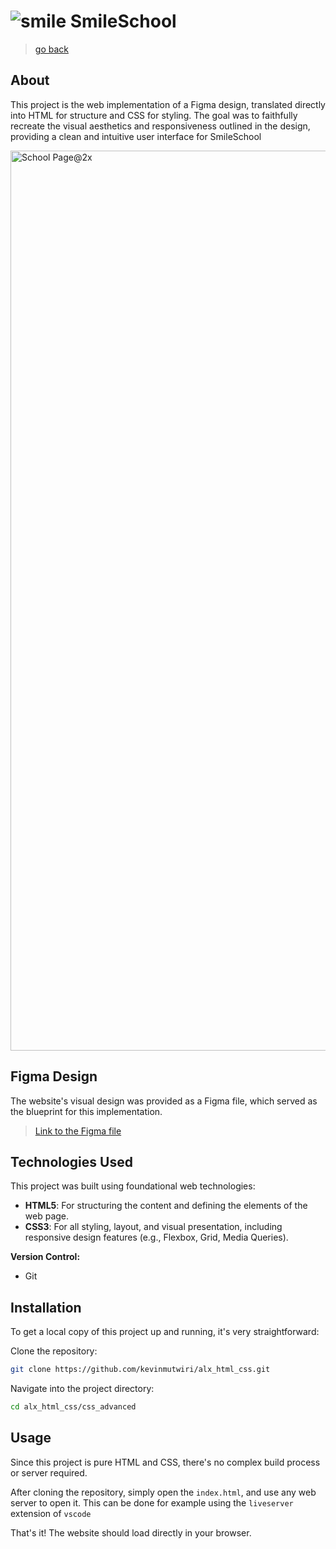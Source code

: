 # ![smile](https://github.com/user-attachments/assets/1a28c1e4-71e7-4977-a757-5352a95fb7e0) SmileSchool

> [go back](../README.md)

## About

This project is the web implementation of a Figma design, translated directly into HTML for structure and CSS for styling. The goal was to faithfully recreate the visual aesthetics and responsiveness outlined in the design, providing a clean and intuitive user interface for SmileSchool

<img width="1440" alt="School Page@2x" src="https://github.com/user-attachments/assets/9354dfbe-d47b-44a2-bf13-fefbae025daa" />


## Figma Design

The website's visual design was provided as a Figma file, which served as the blueprint for this implementation.

> [Link to the Figma file](https://www.figma.com/design/dyYL6Ku4WG7vsdpwvlcJZC/Homepage?node-id=3558-0&t=9ybDhI2uPxNMerIJ-0)


## Technologies Used

This project was built using foundational web technologies:

- **HTML5**: For structuring the content and defining the elements of the web page.
- **CSS3**: For all styling, layout, and visual presentation, including responsive design features (e.g., Flexbox, Grid, Media Queries).

**Version Control:**

- Git

## Installation

To get a local copy of this project up and running, it's very straightforward:

Clone the repository:

```bash
git clone https://github.com/kevinmutwiri/alx_html_css.git
```

Navigate into the project directory:

```bash
cd alx_html_css/css_advanced
```

## Usage

Since this project is pure HTML and CSS, there's no complex build process or server required.

After cloning the repository, simply open the `index.html`, and use any web server to open it. This can be done for example using the `liveserver` extension of `vscode`

That's it! The website should load directly in your browser.
